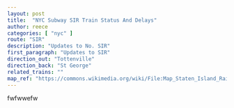 ```yaml
---
layout: post
title:  "NYC Subway SIR Train Status And Delays"
author: reece
categories: [ "nyc" ]
route: "SIR"
description: "Updates to No. SIR"
first_paragraph: "Updates to SIR"
direction_out: "Tottenville"
direction_back: "St George"
related_trains: ""
map_ref: "https://commons.wikimedia.org/wiki/File:Map_Staten_Island_Railway_en.png"
---
```


fwfwwefw
